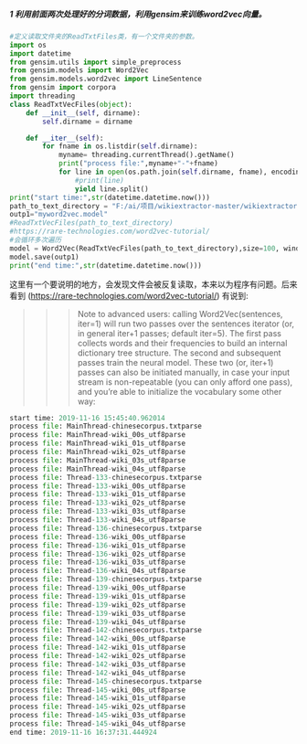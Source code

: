 ##### 1 利用前面两次处理好的分词数据，利用gensim来训练word2vec向量。


```python
#定义读取文件夹的ReadTxtFiles类，有一个文件夹的参数。
import os
import datetime
from gensim.utils import simple_preprocess
from gensim.models import Word2Vec
from gensim.models.word2vec import LineSentence
from gensim import corpora
import threading
class ReadTxtVecFiles(object):
    def __init__(self, dirname):
        self.dirname = dirname

    def __iter__(self):
        for fname in os.listdir(self.dirname):
            myname= threading.currentThread().getName()
            print("process file:",myname+"-"+fname)
            for line in open(os.path.join(self.dirname, fname), encoding='utf-8'):
                #print(line)
                yield line.split()
print("start time:",str(datetime.datetime.now()))
path_to_text_directory = "F:/ai/项目/wikiextractor-master/wikiextractor-master/extracted/AA/parsed/"
outp1="myword2vec.model"
#ReadTxtVecFiles(path_to_text_directory)
#https://rare-technologies.com/word2vec-tutorial/ 
#会循环多次遍历
model = Word2Vec(ReadTxtVecFiles(path_to_text_directory),size=100, window=5, min_count=1, workers=2)
model.save(outp1)
print("end time:",str(datetime.datetime.now()))
```
这里有一个要说明的地方，会发现文件会被反复读取，本来以为程序有问题。后来看到 (https://rare-technologies.com/word2vec-tutorial/) 有说到:
>>>Note to advanced users: calling Word2Vec(sentences, iter=1) will run two passes over the sentences iterator (or, in general iter+1 passes; default iter=5). The first pass collects words and their frequencies to build an internal dictionary tree structure. The second and subsequent passes train the neural model. These two (or, iter+1) passes can also be initiated manually, in case your input stream is non-repeatable (you can only afford one pass), and you’re able to initialize the vocabulary some other way:
```python
start time: 2019-11-16 15:45:40.962014
process file: MainThread-chinesecorpus.txtparse
process file: MainThread-wiki_00s_utf8parse
process file: MainThread-wiki_01s_utf8parse
process file: MainThread-wiki_02s_utf8parse
process file: MainThread-wiki_03s_utf8parse
process file: MainThread-wiki_04s_utf8parse
process file: Thread-133-chinesecorpus.txtparse
process file: Thread-133-wiki_00s_utf8parse
process file: Thread-133-wiki_01s_utf8parse
process file: Thread-133-wiki_02s_utf8parse
process file: Thread-133-wiki_03s_utf8parse
process file: Thread-133-wiki_04s_utf8parse
process file: Thread-136-chinesecorpus.txtparse
process file: Thread-136-wiki_00s_utf8parse
process file: Thread-136-wiki_01s_utf8parse
process file: Thread-136-wiki_02s_utf8parse
process file: Thread-136-wiki_03s_utf8parse
process file: Thread-136-wiki_04s_utf8parse
process file: Thread-139-chinesecorpus.txtparse
process file: Thread-139-wiki_00s_utf8parse
process file: Thread-139-wiki_01s_utf8parse
process file: Thread-139-wiki_02s_utf8parse
process file: Thread-139-wiki_03s_utf8parse
process file: Thread-139-wiki_04s_utf8parse
process file: Thread-142-chinesecorpus.txtparse
process file: Thread-142-wiki_00s_utf8parse
process file: Thread-142-wiki_01s_utf8parse
process file: Thread-142-wiki_02s_utf8parse
process file: Thread-142-wiki_03s_utf8parse
process file: Thread-142-wiki_04s_utf8parse
process file: Thread-145-chinesecorpus.txtparse
process file: Thread-145-wiki_00s_utf8parse
process file: Thread-145-wiki_01s_utf8parse
process file: Thread-145-wiki_02s_utf8parse
process file: Thread-145-wiki_03s_utf8parse
process file: Thread-145-wiki_04s_utf8parse
end time: 2019-11-16 16:37:31.444924
```
